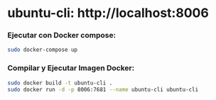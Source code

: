 # ubuntu-cli: http://localhost:8006

### Ejecutar con Docker compose:
```bash
sudo docker-compose up
```

### Compilar y Ejecutar Imagen Docker:
```bash
sudo docker build -t ubuntu-cli .
sudo docker run -d -p 8006:7681 --name ubuntu-cli ubuntu-cli
```
